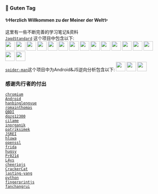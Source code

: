 ### 👋 Guten Tag 
#### ✨Herzlich Willkommen zu der Meiner der Welt✨
<!--
**KA-standardization/KA-standardization** is a ✨ _special_ ✨ repository because its `README.md` (this file) appears on your GitHub profile.

Here are some ideas to get you started:

- 🔭 I’m currently working on ...
- 🌱 I’m currently learning ...
- 👯 I’m looking to collaborate on ...
- 🤔 I’m looking for help with ...
- 💬 Ask me about ...
- 📫 How to reach me: ...
- 😄 Pronouns: ...
- ⚡ Fun fact: ...
-->
这里有一些不断完善的学习笔记&资料
</br>
<code><a href="https://github.com/KA-standardization/JagdStandard">JagdStandard</a></code>
这个项目中包含以下:
</br>
<code><a href="https://github.com/KA-standardization/JagdStandard/tree/partita/Lang/Python3_Standard" target="_blank"><img height="30" src="https://www.vectorlogo.zone/logos/python/python-ar21.svg"></a></code>
<code><a href="https://github.com/KA-standardization/JagdStandard/tree/partita/DB/ElasticSearch" target="_blank"><img height="30" src="https://www.vectorlogo.zone/logos/elastic/elastic-ar21.svg"></a></code>
<code><a href="https://github.com/KA-standardization/JagdStandard/tree/partita/DB/MySQL" target="_blank"><img height="30" src="https://www.vectorlogo.zone/logos/mysql/mysql-ar21.svg"></a></code>
<code><a href="https://github.com/KA-standardization/JagdStandard/tree/partita/DB/Redis" target="_blank"><img height="30" src="https://www.vectorlogo.zone/logos/redis/redis-ar21.svg"></a></code>
<code><a href="https://github.com/KA-standardization/JagdStandard/tree/partita/Gitlib" target="_blank"><img height="30" src="https://www.vectorlogo.zone/logos/gitlab/gitlab-ar21.svg"></a></code>
<code><a href="https://github.com/KA-standardization/JagdStandard/tree/partita/Hadoop" target="_blank"><img height="30" src="https://www.vectorlogo.zone/logos/apache_hadoop/apache_hadoop-ar21.svg"></a></code>
<code><a href="https://github.com/KA-standardization/JagdStandard/tree/partita/Middleware/Kafka" target="_blank"><img height="30" src="https://www.vectorlogo.zone/logos/apache_kafka/apache_kafka-ar21.svg"></a></code>
<code><a href="https://github.com/KA-standardization/JagdStandard/tree/partita/Middleware/RabbitMQ" target="_blank"><img height="30" src="https://www.vectorlogo.zone/logos/rabbitmq/rabbitmq-ar21.svg"></a></code>
<code><a href="https://github.com/KA-standardization/JagdStandard/tree/partita/Middleware/RocketMQ" target="_blank"><img height="30" src="https://www.vectorlogo.zone/logos/apache_rocketmq/apache_rocketmq-ar21.svg"></a></code>
<code><a href="https://github.com/KA-standardization/JagdStandard/tree/partita/Robots/DL/PyTorch" target="_blank"><img height="30" src="https://www.vectorlogo.zone/logos/pytorch/pytorch-ar21.svg"></a></code>
<code><a href="https://github.com/KA-standardization/JagdStandard/tree/partita/Robots/DL/TensorFlow" target="_blank"><img height="30" src="https://www.vectorlogo.zone/logos/tensorflow/tensorflow-ar21.svg"></a></code>
<code><a href="https://github.com/KA-standardization/JagdStandard/tree/partita/UNIX" target="_blank"><img height="30" src="https://www.vectorlogo.zone/logos/linux/linux-ar21.svg"></a></code>
<code><a href="https://github.com/KA-standardization/JagdStandard/tree/partita/VIM" target="_blank"><img height="30" src="https://www.vectorlogo.zone/logos/vim/vim-ar21.svg"></a></code>
<code><a href="https://github.com/KA-standardization/JagdStandard/tree/partita/Virtualization/K8s" target="_blank"><img height="30" src="https://www.vectorlogo.zone/logos/kubernetes/kubernetes-ar21.svg"></a></code>
<code><a href="https://github.com/KA-standardization/JagdStandard/tree/partita/Virtualization/Docker" target="_blank"><img height="30" src="https://www.vectorlogo.zone/logos/docker/docker-ar21.svg"></a></code>
<code><a href="https://github.com/KA-standardization/JagdStandard/tree/partita/Wireshark" target="_blank"><img height="30" src="https://www.vectorlogo.zone/logos/wireshark/wireshark-ar21.svg"></a></code>
</br>
<code><a href="https://github.com/KA-standardization/spider-man">spider-man</a></code>这个项目中为Android&JS逆向分析包含以下:
<code><a href="https://github.com/KA-standardization/spider-man/tree/main/Browser" target="_blank"><img height="30" src="https://www.vectorlogo.zone/logos/google_chrome/google_chrome-ar21.svg"></a></code>
<code><a href="https://github.com/KA-standardization/spider-man/tree/main/Applications" target="_blank"><img height="30" src="https://www.vectorlogo.zone/logos/android/android-ar21.svg"></a></code>
<code><a href="https://github.com/KA-standardization/spider-man/tree/main/ARM" target="_blank"><img height="30" src="https://github.com/todogroup/todogroup.org/blob/main/static/img/logo_arm.svg"></a></code>
</br>
### 感谢先行者的付出
<code><a href="https://github.com/chromium/chromium">chromium</a></code>
</br>
<code><a href="https://source.android.com/">Android</a></code>
</br>
<code><a href="https://github.com/hanbinglengyue/FART">hanbinglengyue</a></code>
</br>
<code><a href="https://github.com/romainthomas/r2pay">romainthomas</a></code>
</br>
<code><a href="https://github.com/QBDI/QBDI">QBDI</a></code>
</br>
<code><a href="https://github.com/dqzg12300/dexfixer">dqzg12300</a></code>
</br>
<code><a href="https://github.com/cilame/v_jstools">cilame</a></code>
</br>
<code><a href="https://github.com/inorganik/debugout.js">inorganik</a></code>
</br>
<code><a href="https://github.com/patriksimek/vm2">patriksimek</a></code>
</br>
<code><a href="https://github.com/JSREI/ast-hook-for-js-RE">JSREI</a></code>
</br>
<code><a href="https://github.com/hluwa/Wallbreaker">hluwa</a></code>
</br>
<code><a href="https://github.com/openssl/openssl">openssl</a></code>
</br>
<code><a href="https://github.com/frida/frida">frida</a></code>
</br>
<code><a href="https://github.com/hugsy/gef">hugsy</a></code>
</br>
<code><a href="https://github.com/Pr0214/findhash">Pr0214</a></code>
</br>
<code><a href="https://github.com/L4ys/IDASignsrch">L4ys</a></code>
</br>
<code><a href="https://github.com/cheeriojs/cheerio">cheeriojs</a></code>
</br>
<code><a href="https://github.com/CrackerCat/FartExt">CrackerCat</a></code>
</br>
<code><a href="https://github.com/lasting-yang/frida_hook_libart">lasting-yang</a></code>
</br>
<code><a href="https://github.com/python/cpython">python</a></code>
</br>
<code><a href="https://github.com/fingerprintjs/fingerprintjs">fingerprintjs</a></code>
</br>
<code><a href="https://github.com/fanchangrui/catvm">fanchangrui</a></code>
</br>
